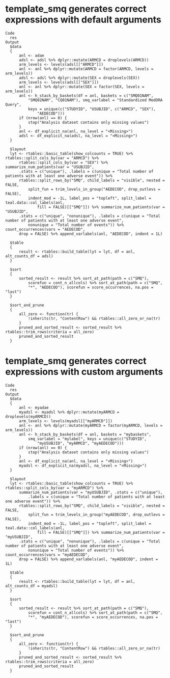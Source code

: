 # template_smq generates correct expressions with default arguments

    Code
      res
    Output
      $data
      {
          anl <- adae
          adsl <- adsl %>% dplyr::mutate(ARMCD = droplevels(ARMCD))
          arm_levels <- levels(adsl[["ARMCD"]])
          anl <- anl %>% dplyr::mutate(ARMCD = factor(ARMCD, levels = arm_levels))
          adsl <- adsl %>% dplyr::mutate(SEX = droplevels(SEX))
          arm_levels <- levels(adsl[["SEX"]])
          anl <- anl %>% dplyr::mutate(SEX = factor(SEX, levels = arm_levels))
          anl <- h_stack_by_baskets(df = anl, baskets = c("SMQ01NAM", 
              "SMQ02NAM", "CQ01NAM"), smq_varlabel = "Standardized MedDRA Query", 
              keys = unique(c("STUDYID", "USUBJID", c("ARMCD", "SEX"), 
                  "AEDECOD")))
          if (nrow(anl) == 0) {
              stop("Analysis dataset contains only missing values")
          }
          anl <- df_explicit_na(anl, na_level = "<Missing>")
          adsl <- df_explicit_na(adsl, na_level = "<Missing>")
      }
      
      $layout
      lyt <- rtables::basic_table(show_colcounts = TRUE) %>% rtables::split_cols_by(var = "ARMCD") %>% 
          rtables::split_cols_by(var = "SEX") %>% summarize_num_patients(var = "USUBJID", 
          .stats = c("unique"), .labels = c(unique = "Total number of patients with at least one adverse event")) %>% 
          rtables::split_rows_by("SMQ", child_labels = "visible", nested = FALSE, 
              split_fun = trim_levels_in_group("AEDECOD", drop_outlevs = FALSE), 
              indent_mod = -1L, label_pos = "topleft", split_label = teal.data::col_labels(anl, 
                  fill = FALSE)[["SMQ"]]) %>% summarize_num_patients(var = "USUBJID", 
          .stats = c("unique", "nonunique"), .labels = c(unique = "Total number of patients with at least one adverse event", 
              nonunique = "Total number of events")) %>% count_occurrences(vars = "AEDECOD", 
          drop = FALSE) %>% append_varlabels(anl, "AEDECOD", indent = 1L)
      
      $table
      {
          result <- rtables::build_table(lyt = lyt, df = anl, alt_counts_df = adsl)
      }
      
      $sort
      {
          sorted_result <- result %>% sort_at_path(path = c("SMQ"), 
              scorefun = cont_n_allcols) %>% sort_at_path(path = c("SMQ", 
              "*", "AEDECOD"), scorefun = score_occurrences, na.pos = "last")
      }
      
      $sort_and_prune
      {
          all_zero <- function(tr) {
              !inherits(tr, "ContentRow") && rtables::all_zero_or_na(tr)
          }
          pruned_and_sorted_result <- sorted_result %>% rtables::trim_rows(criteria = all_zero)
          pruned_and_sorted_result
      }
      

# template_smq generates correct expressions with custom arguments

    Code
      res
    Output
      $data
      {
          anl <- myadae
          myadsl <- myadsl %>% dplyr::mutate(myARMCD = droplevels(myARMCD))
          arm_levels <- levels(myadsl[["myARMCD"]])
          anl <- anl %>% dplyr::mutate(myARMCD = factor(myARMCD, levels = arm_levels))
          anl <- h_stack_by_baskets(df = anl, baskets = "mybaskets", 
              smq_varlabel = "mylabel", keys = unique(c("STUDYID", 
                  "myUSUBJID", "myARMCD", "myAEDECOD")))
          if (nrow(anl) == 0) {
              stop("Analysis dataset contains only missing values")
          }
          anl <- df_explicit_na(anl, na_level = "<Missing>")
          myadsl <- df_explicit_na(myadsl, na_level = "<Missing>")
      }
      
      $layout
      lyt <- rtables::basic_table(show_colcounts = TRUE) %>% rtables::split_cols_by(var = "myARMCD") %>% 
          summarize_num_patients(var = "myUSUBJID", .stats = c("unique"), 
              .labels = c(unique = "Total number of patients with at least one adverse event")) %>% 
          rtables::split_rows_by("SMQ", child_labels = "visible", nested = FALSE, 
              split_fun = trim_levels_in_group("myAEDECOD", drop_outlevs = FALSE), 
              indent_mod = -1L, label_pos = "topleft", split_label = teal.data::col_labels(anl, 
                  fill = FALSE)[["SMQ"]]) %>% summarize_num_patients(var = "myUSUBJID", 
          .stats = c("unique", "nonunique"), .labels = c(unique = "Total number of patients with at least one adverse event", 
              nonunique = "Total number of events")) %>% count_occurrences(vars = "myAEDECOD", 
          drop = FALSE) %>% append_varlabels(anl, "myAEDECOD", indent = 1L)
      
      $table
      {
          result <- rtables::build_table(lyt = lyt, df = anl, alt_counts_df = myadsl)
      }
      
      $sort
      {
          sorted_result <- result %>% sort_at_path(path = c("SMQ"), 
              scorefun = cont_n_allcols) %>% sort_at_path(path = c("SMQ", 
              "*", "myAEDECOD"), scorefun = score_occurrences, na.pos = "last")
      }
      
      $sort_and_prune
      {
          all_zero <- function(tr) {
              !inherits(tr, "ContentRow") && rtables::all_zero_or_na(tr)
          }
          pruned_and_sorted_result <- sorted_result %>% rtables::trim_rows(criteria = all_zero)
          pruned_and_sorted_result
      }
      

